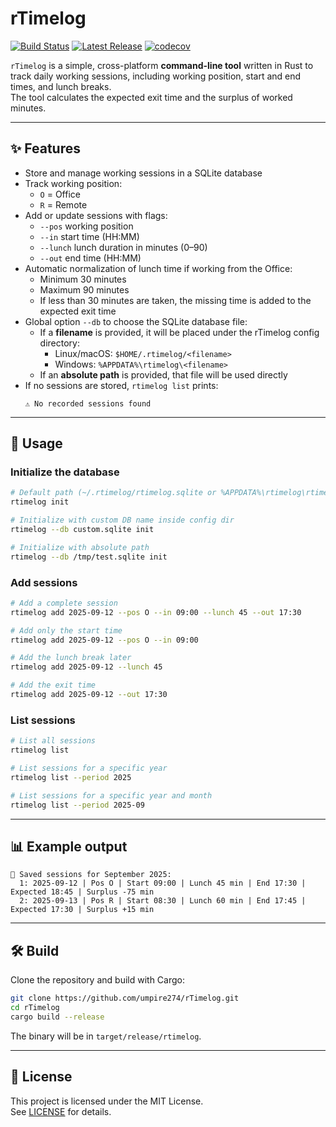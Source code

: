 # rTimelog

[![Build Status](https://github.com/umpire274/rTimelog/actions/workflows/ci.yml/badge.svg)](https://github.com/umpire274/rTimelog/actions/workflows/ci.yml)
[![Latest Release](https://img.shields.io/github/v/release/umpire274/rTimelog)](https://github.com/umpire274/rTimelog/releases)
[![codecov](https://codecov.io/gh/umpire274/rTimelog/branch/main/graph/badge.svg?token=5fb9648b-1dd5-46d2-8130-3916505ef4a3)](https://codecov.io/gh/umpire274/rTimelog)

`rTimelog` is a simple, cross-platform **command-line tool** written in Rust to track daily working sessions, including working position, start and end times, and lunch breaks.  
The tool calculates the expected exit time and the surplus of worked minutes.

---

## ✨ Features

- Store and manage working sessions in a SQLite database
- Track working position:
  - `O` = Office
  - `R` = Remote
- Add or update sessions with flags:
  - `--pos` working position
  - `--in` start time (HH:MM)
  - `--lunch` lunch duration in minutes (0–90)
  - `--out` end time (HH:MM)
- Automatic normalization of lunch time if working from the Office:
  - Minimum 30 minutes
  - Maximum 90 minutes
  - If less than 30 minutes are taken, the missing time is added to the expected exit time
- Global option `--db` to choose the SQLite database file:
  - If a **filename** is provided, it will be placed under the rTimelog config directory:
    - Linux/macOS: `$HOME/.rtimelog/<filename>`
    - Windows: `%APPDATA%\rtimelog\<filename>`
  - If an **absolute path** is provided, that file will be used directly
- If no sessions are stored, `rtimelog list` prints:  
  ```
  ⚠️ No recorded sessions found
  ```

---

## 🚀 Usage

### Initialize the database

```bash
# Default path (~/.rtimelog/rtimelog.sqlite or %APPDATA%\rtimelog\rtimelog.sqlite)
rtimelog init

# Initialize with custom DB name inside config dir
rtimelog --db custom.sqlite init

# Initialize with absolute path
rtimelog --db /tmp/test.sqlite init
```

### Add sessions

```bash
# Add a complete session
rtimelog add 2025-09-12 --pos O --in 09:00 --lunch 45 --out 17:30

# Add only the start time
rtimelog add 2025-09-12 --pos O --in 09:00

# Add the lunch break later
rtimelog add 2025-09-12 --lunch 45

# Add the exit time
rtimelog add 2025-09-12 --out 17:30
```

### List sessions

```bash
# List all sessions
rtimelog list

# List sessions for a specific year
rtimelog list --period 2025

# List sessions for a specific year and month
rtimelog list --period 2025-09
```

---

## 📊 Example output

```
📅 Saved sessions for September 2025:
  1: 2025-09-12 | Pos O | Start 09:00 | Lunch 45 min | End 17:30 | Expected 18:45 | Surplus -75 min
  2: 2025-09-13 | Pos R | Start 08:30 | Lunch 60 min | End 17:45 | Expected 17:30 | Surplus +15 min
```

---

## 🛠️ Build

Clone the repository and build with Cargo:

```bash
git clone https://github.com/umpire274/rTimelog.git
cd rTimelog
cargo build --release
```

The binary will be in `target/release/rtimelog`.

---

## 📄 License

This project is licensed under the MIT License.  
See [LICENSE](LICENSE) for details.
